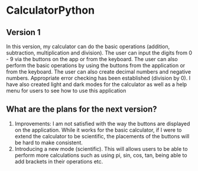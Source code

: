 # CalculatorPython
## Version 1
In this version, my calculator can do the basic operations (addition, subtraction, multiplication and division). The user can input the digits from 0 - 9 via the buttons on the app or from the keyboard. The user can also perform the basic operations by using the buttons from the application or from the keyboard. The user can also create decimal numbers and negative numbers. Appropriate error checking has been established (division by 0). I have also created light and dark modes for the calculator as well as a help menu for users to see how to use this application
## What are the plans for the next version?
1. Improvements: I am not satisfied with the way the buttons are displayed on the application. While it works for the basic calculator, if I were to extend the calculator to be scientific, the placements of the buttons will be hard to make consistent. 
2. Introducing a new mode (scientific). This will allows users to be able to perform more calculations such as using pi, sin, cos, tan, being able to add brackets in their operations etc.

